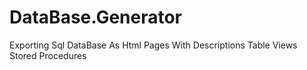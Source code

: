 # DataBase.Generator
Exporting Sql DataBase As Html Pages With Descriptions
Table
Views
Stored Procedures
